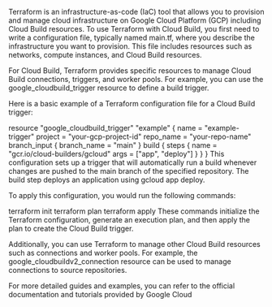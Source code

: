 Terraform is an infrastructure-as-code (IaC) tool that allows you to provision and manage cloud infrastructure on Google Cloud Platform (GCP) including Cloud Build resources. To use Terraform with Cloud Build, you first need to write a configuration file, typically named main.tf, where you describe the infrastructure you want to provision. This file includes resources such as networks, compute instances, and Cloud Build resources.

For Cloud Build, Terraform provides specific resources to manage Cloud Build connections, triggers, and worker pools. For example, you can use the google_cloudbuild_trigger resource to define a build trigger.

Here is a basic example of a Terraform configuration file for a Cloud Build trigger:

resource "google_cloudbuild_trigger" "example" {
  name     = "example-trigger"
  project  = "your-gcp-project-id"
  repo_name = "your-repo-name"
  branch_input {
    branch_name = "main"
  }
  build {
    steps {
      name = "gcr.io/cloud-builders/gcloud"
      args = ["app", "deploy"]
    }
  }
}
This configuration sets up a trigger that will automatically run a build whenever changes are pushed to the main branch of the specified repository. The build step deploys an application using gcloud app deploy.

To apply this configuration, you would run the following commands:

terraform init
terraform plan
terraform apply
These commands initialize the Terraform configuration, generate an execution plan, and then apply the plan to create the Cloud Build trigger.

Additionally, you can use Terraform to manage other Cloud Build resources such as connections and worker pools. For example, the google_cloudbuildv2_connection resource can be used to manage connections to source repositories.

For more detailed guides and examples, you can refer to the official documentation and tutorials provided by Google Cloud